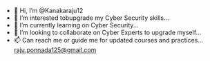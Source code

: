 - 👋 Hi, I’m @Kanakaraju12
- 👀 I’m interested tobupgrade my Cyber Security skills...
- 🌱 I’m currently learning on Cyber Security...
- 💞️ I’m looking to collaborate on Cyber Experts to upgrade myself...
- 📫 Can reach me or guide me for updated courses and practices... raju.ponnada125@gmail.com

<!---
Kanakaraju12/Kanakaraju12 is a ✨ special ✨ repository because its `README.md` (this file) appears on your GitHub profile.
You can click the Preview link to take a look at your changes.
--->
